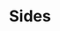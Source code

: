 ---
title: Sides
developer: Liger Group
image: Sides.jpg
link: https://play.google.com/store/apps/details?id=com.ligergroup.sides
android: https://play.google.com/store/apps/details?id=com.ligergroup.sides
---